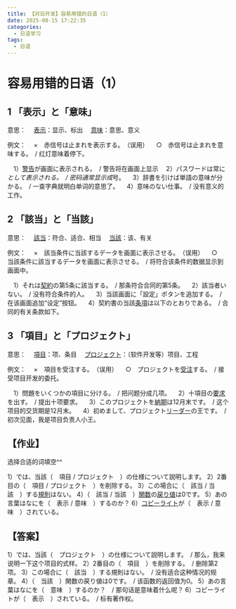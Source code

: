 ```yaml
---
title: 【对日开发】容易用错的日语（1）
date: 2025-08-15 17:22:35
categories:
  - 日语学习
tags:
  - 日语
---
```


# 容易用错的日语（1）

## **1 「表示」と「意味」**

意思：
　[表示](http://dict.hjenglish.com/jp/w/表示)：显示、标出
　[意味](http://dict.hjenglish.com/jp/w/意味)：意思、意义

例文：
　×　赤信号は止まれを表示する。　（误用）
　○　赤信号は止まれを意味する。　/ 红灯意味着停下。

　1）[警告](http://dict.hjenglish.com/jp/w/警告)が画面に表示される。　/ 警告将在画面上显示
　2）パスワードは常に*として表示される。　/ 密码通常显示成*号。
　3）辞書を引けば単語の意味が分かる。　/ 一查字典就明白单词的意思了。
　4）意味のない仕事。　/ 没有意义的工作。

## **2 「該当」と「当該」**

意思：
　[該当](http://dict.hjenglish.com/jp/w/該当)：符合、适合、相当
　[当該](http://dict.hjenglish.com/jp/w/当該)：该、有关

例文：
　×　該当条件に当該するデータを画面に表示させる。　（误用）
　○　当該条件に該当するデータを画面に表示させる。　/ 将符合该条件的数据显示到画面中。

　1）それは[契約](http://dict.hjenglish.com/jp/w/契約)の第5条に該当する。　/ 那条符合合同的第5条。
　2）該当者いない。　/ 没有符合条件的人。
　3）当該画面に「設定」ボタンを追加する。　/ 在该画面追加“设定”按钮。
　4）契約書の当該[条項](http://dict.hjenglish.com/jp/w/条項)は以下のとおりである。　/ 合同的有关条款如下。

## **3 「項目」と「プロジェクト」**

意思：
　[項目](http://dict.hjenglish.com/jp/w/項目)：项、条目
　[プロジェクト](http://dict.hjenglish.com/jp/w/プロジェクト)：（软件开发等）项目、工程

例文：
　×　項目を受注する。　（误用）
　○　プロジェクトを[受注](http://dict.hjenglish.com/jp/w/受注)する。　/ 接受项目开发的委托。

　1）問題をいくつかの項目に分ける。　/ 把问题分成几项。
　2）十項目の[要求](http://dict.hjenglish.com/jp/w/要求)を出す。　/ 提出十项要求。
　3）このプロジェクトを[納期](http://dict.hjenglish.com/jp/w/納期)は12月末です。　/ 这个项目的交货期是12月末。
　4）初めまして、プロジェクト[リーダー](http://dict.hjenglish.com/jp/w/リーダー)の王です。　/ 初次见面，我是项目负责人小王。

## **【作业】**

选择合适的词填空^^

1）では、当該（　項目 / プロジェクト　）の仕様について説明します。
2）2番目の（　項目 / プロジェクト　）を削除する。
3）この場合に（　該当 / 当該　）する[規則](http://dict.hjenglish.com/jp/w/規則)はない。
4）（　該当 / 当該　）[関数](http://dict.hjenglish.com/jp/w/関数)の[戻り値](http://dict.hjenglish.com/jp/w/戻り値)は0です。
5）あの言葉はなにを（　表示 / 意味　）するのか？
6）[コピーライト](http://dict.hjenglish.com/jp/w/コピーライト)が（　表示 / 意味　）されている。

## **【答案】**

1）では、当該（　プロジェクト　）の仕様について説明します。　/ 那么，我来说明一下这个项目的式样。
2）2番目の（　項目　）を削除する。　/ 删除第2项。
3）この場合に（　該当　）する規則はない。　/ 没有适合这种情况的规章。
4）（　当該　）関数の戻り値は0です。　/ 该函数的返回值为0。
5）あの言葉はなにを（　意味　）するのか？　/ 那句话是意味着什么呢？
6）コピーライトが（　表示　）されている。　/ 标有著作权。
